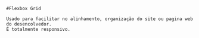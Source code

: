 	#Flexbox Grid

	Usado para facilitar no alinhamento, organização do site ou pagina web do desencolvedor.
	É totalmente responsivo.